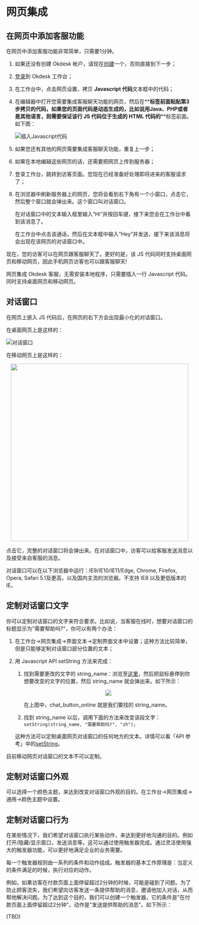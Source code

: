 # 网页集成

## 在网页中添加客服功能

在网页中添加客服功能非常简单，只需要1分钟。

1. 如果还没有创建 Okdesk 帐户，请现在<a href="https://www.okdesk.cn/register" target="_blank">创建</a>一个，否则直接到下一步；

2. [登录](https://www.okdesk.cn/login)到 Okdesk 工作台；

3. 在工作台中，点击网页设置，拷贝 **Javascript 代码**文本框中的代码；

4. 在编辑器中打开您需要集成客服聊天功能的网页，然后在**<body>**标签前面粘贴第3步拷贝的代码，如果您的页面代码是动态生成的，比如说用Java、PHP或者是其他语言，则需要保证该行 JS 代码位于生成的 HTML 代码的**<body>**标签前面。如下图：

	![插入Javascript代码](https://www.okdesk.cn/tutorial/web/img/js_added_zh.png)

5. 如果您还有其他的网页需要集成客服聊天功能，重复上一步；

6. 如果在本地编辑这些网页的话，还需要把网页上传到服务器；

7. 登录工作台，跳转到访客页面。您现在已经准备好处理即将进来的客服请求了；

8. 在浏览器中刷新服务器上的网页，您将会看到右下角有一个小窗口，点击它，然后整个窗口就会弹出来。这个窗口叫对话窗口。

	在对话窗口中的文本输入框里输入“Hi”并按回车键，接下来您会在工作台中看到该消息了。

	在工作台中点击该通话，然后在文本框中输入“Hey”并发送，接下来该消息将会出现在该网页的对话窗口中。

现在，您的访客可以在网页跟客服聊天了。更好的是，该 JS 代码同时支持桌面网页和移动网页，因此手机网页访客也可以跟客服聊天!

<aside class="tip">
网页集成 Okdesk 客服，无需安装本地程序，只需要插入一行 Javascript 代码。同时支持桌面网页和移动网页。
</aside>

## 对话窗口

在网页上嵌入 JS 代码后，在网页的右下方会出现最小化的对话窗口。

在桌面网页上是这样的：

![对话窗口](https://www.okdesk.cn/documentation/source/images/widget.png)

在移动网页上是这样的：

<p style="text-align: center;">
    <img src="https://www.okdesk.cn/documentation/source/images/widget_mobile.png" style="height: 480px;">
</p>

点击它，完整的对话窗口将会弹出来。在对话窗口中，访客可以给客服发送消息以及接受来自客服的消息。

<aside class="tip">
对话窗口可以在以下浏览器中运行：IE9/IE10/IE11/Edge, Chrome, Firefox, Opera, Safari 5.1及更高，以及国内主流的浏览器。不支持 IE8 以及更低版本的 IE。
</aside>

## 定制对话窗口文字

你可以定制对话窗口的文字来符合要求。比如说，当客服在线时，想要对话窗口的标题显示为"需要帮助吗?"，你可以有两个办法：

1. 在工作台->网页集成->界面文本->定制界面文本中设置；这种方法比较简单，但是只能够定制对话窗口部分位置的文本；

2. 用 Javascript API setString 方法来完成：

    1. 找到需要更改的文字的 string_name：浏览至[这里](https://www.okdesk.cn/?mirachat_develop_mode=on)，然后把鼠标悬停到你想要改变的文字的位置，然后 string_name 就会弹出来。如下所示：

        <p style="text-align: center;">
            <img src="https://www.okdesk.cn/documentation/source/images/widget_string.png">
        </p>

        在上图中，chat_button_online 就是我们要找的 string_name。
    2. 找到 string_name 以后，调用下面的方法来改变该段文字：
        `setString(string_name, "需要帮助吗?", "zh");`

    这种方法可以定制桌面网页对话窗口的任何地方的文本。详情可以看「API 参考」中的<a href="https://www.mirachat.com/api/zh/#setstring" target="_blank">setString</a>。

<aside class="warning">
目前移动网页对话窗口的文本不可以定制。
</aside>
        
## 定制对话窗口外观

可以选择一个颜色主题，来达到改变对话窗口外观的目的。在工作台->网页集成->通用->颜色主题中设置。

## 定制对话窗口行为

在某些情况下，我们希望对话窗口执行某些动作，来达到更好地沟通的目的。例如打开/隐藏/显示窗口，发送消息等。这可以通过使用触发器完成。通过灵活使用强大的触发器功能，可以更好地满足企业的业务需要。

每一个触发器规则由一系列的条件和动作组成。触发器的基本工作原理是：当定义的条件满足的时候，执行对应的动作。

例如，如果访客在付款页面上面停留超过2分钟的时候，可能是碰到了问题。为了防止顾客流失，我们希望向访客发送一条提供帮助的消息，邀请他加入对话，从而帮他解决问题。为了达到这个目的，我们可以创建一个触发器，它的条件是"在付款页面上面停留超过2分钟"，动作是"发送提供帮助的消息"。如下所示：

(TBD)
